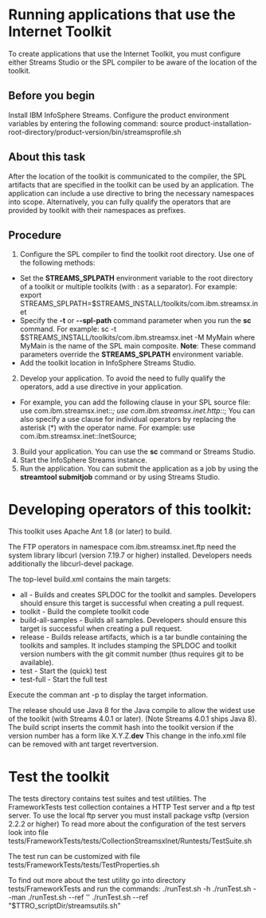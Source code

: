 # Running applications that use the Internet Toolkit

To create applications that use the Internet Toolkit, you must configure either Streams Studio
or the SPL compiler to be aware of the location of the toolkit. 

## Before you begin

Install IBM InfoSphere Streams. Configure the product environment variables by entering the following command: 
    source product-installation-root-directory/product-version/bin/streamsprofile.sh

## About this task

After the location of the toolkit is communicated to the compiler, the SPL artifacts that are specified
in the toolkit can be used by an application. The application can include a use directive to bring the necessary namespaces into scope.
Alternatively, you can fully qualify the operators that are provided by toolkit with their namespaces as prefixes.

## Procedure

1. Configure the SPL compiler to find the toolkit root directory. Use one of the following methods:
  * Set the **STREAMS_SPLPATH** environment variable to the root directory of a toolkit
    or multiple toolkits (with : as a separator).  For example:
      export STREAMS_SPLPATH=$STREAMS_INSTALL/toolkits/com.ibm.streamsx.inet
  * Specify the **-t** or **--spl-path** command parameter when you run the **sc** command. For example:
      sc -t $STREAMS_INSTALL/toolkits/com.ibm.streamsx.inet -M MyMain
    where MyMain is the name of the SPL main composite.
    **Note**: These command parameters override the **STREAMS_SPLPATH** environment variable.
  * Add the toolkit location in InfoSphere Streams Studio.
2. Develop your application. To avoid the need to fully qualify the operators, add a use directive in your application. 
  * For example, you can add the following clause in your SPL source file:
      use com.ibm.streamsx.inet::*;
      use com.ibm.streamsx.inet.http::*;
    You can also specify a use clause for individual operators by replacing the asterisk (\*) with the operator name. For example: 
      use com.ibm.streamsx.inet::InetSource;
3. Build your application.  You can use the **sc** command or Streams Studio.  
4. Start the InfoSphere Streams instance. 
5. Run the application. You can submit the application as a job by using the **streamtool submitjob** command or by using Streams Studio. 



# Developing operators of this toolkit:

This toolkit uses Apache Ant 1.8 (or later) to build.

The FTP operators in namespace com.ibm.streamsx.inet.ftp need the system library libcurl (version 7.19.7 or higher) installed. Developers needs additionally the libcurl-devel package.

The top-level build.xml contains the main targets:

* all - Builds and creates SPLDOC for the toolkit and samples. Developers should ensure this target is successful when creating a pull request.
* toolkit - Build the complete toolkit code
* build-all-samples - Builds all samples. Developers should ensure this target is successful when creating a pull request.
* release - Builds release artifacts, which is a tar bundle containing the toolkits and samples. It includes stamping the SPLDOC and toolkit version numbers with the git commit number (thus requires git to be available).
* test - Start the (quick) test
* test-full - Start the full test

Execute the comman ant -p to display the target information.

The release should use Java 8 for the Java compile to allow the widest use of the toolkit (with Streams 4.0.1 or later). (Note Streams 4.0.1 ships Java 8).
The build script inserts the commit hash into the toolkit version if the version number has a form like X.Y.Z.__dev__ 
This change in the info.xml file can be removed with ant target revertversion.

# Test the toolkit
The tests directory contains test suites and test utilities. The FrameworkTests test collection containes a HTTP Test server and a ftp test server.
To use the local ftp server you must install package vsftp (version 2.2.2 or higher)
To read more about the configuration of the test servers look into file
tests/FrameworkTests/tests/CollectionStreamsxInet/Runtests/TestSuite.sh

The test run can be customized with file
tests/FrameworkTests/tests/TestProperties.sh

To find out more about the test utility go into directory 
tests/FrameworkTests
and run the commands:
./runTest.sh -h
./runTest.sh --man
./runTest.sh --ref ''
./runTest.sh --ref "\$TTRO_scriptDir/streamsutils.sh"
